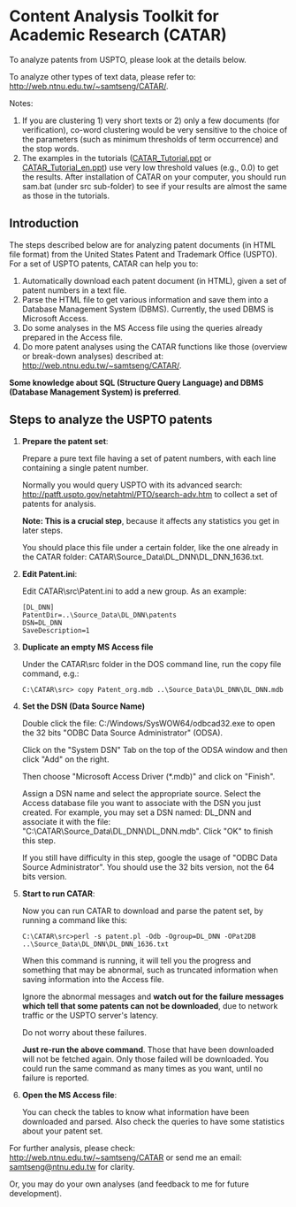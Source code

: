 # Content Analysis Toolkit for Academic Research (CATAR)
To analyze patents from USPTO, please look at the details below.

To analyze other types of text data, please refer to: 
http://web.ntnu.edu.tw/~samtseng/CATAR/.

Notes:
1. If you are clustering 1) very short texts or 2) only a few documents (for verification), co-word clustering would be very sensitive to the choice of the parameters (such as minimum thresholds of term occurrence) and the stop words.
2. The examples in the tutorials ([CATAR_Tutorial.ppt](http://web.ntnu.edu.tw/~samtseng/CATAR/CATAR_Tutorial.ppt) or [CATAR_Tutorial_en.ppt](http://web.ntnu.edu.tw/~samtseng/CATAR/CATAR_Tutorial_en.ppt)) use very low threshold values (e.g., 0.0) to get the results. After installation of CATAR on your computer, you should run sam.bat (under src sub-folder) to see if your results are almost the same as those in the tutorials.

## Introduction
The steps described below are for analyzing patent documents (in HTML file format) from the United States Patent and Trademark Office (USPTO). For a set of USPTO patents, CATAR can help you to:

1. Automatically download each patent document (in HTML), given a set of patent numbers in a text file.
2. Parse the HTML file to get various information and save them into a Database Management System (DBMS). Currently, the used DBMS is Microsoft Access.
3. Do some analyses in the MS Access file using the queries already prepared in the Access file.
4. Do more patent analyses using the CATAR functions like those (overview or break-down analyses) described at: http://web.ntnu.edu.tw/~samtseng/CATAR/.

**Some knowledge about SQL (Structure Query Language) and DBMS (Database Management System) is preferred**.


## Steps to analyze the USPTO patents
1. **Prepare the patent set**:

    Prepare a pure text file having a set of patent numbers, with each line containing a single patent number. 

    Normally you would query USPTO with its advanced search: http://patft.uspto.gov/netahtml/PTO/search-adv.htm to collect a set of patents for analysis. 

    **Note: This is a crucial step**, because it affects any statistics you get in later steps. 

    You should place this file under a certain folder, like the one already in the CATAR folder: CATAR\Source_Data\DL_DNN\DL_DNN_1636.txt.

2. **Edit Patent.ini**:

    Edit CATAR\src\Patent.ini to add a new group. As an example:
    ```
    [DL_DNN]
    PatentDir=..\Source_Data\DL_DNN\patents
    DSN=DL_DNN
    SaveDescription=1
    ```

3. **Duplicate an empty MS Access file**

    Under the CATAR\src folder in the DOS command line, run the copy file command, e.g.:
    ```
    C:\CATAR\src> copy Patent_org.mdb ..\Source_Data\DL_DNN\DL_DNN.mdb
    ```


4. **Set the DSN (Data Source Name)**

    Double click the file: C:/Windows/SysWOW64/odbcad32.exe to open the 32 bits "ODBC Data Source Administrator" (ODSA).

    Click on the "System DSN" Tab on the top of the ODSA window and then click "Add" on the right. 

    Then choose "Microsoft Access Driver (*.mdb)" and click on "Finish".

    Assign a DSN name and select the appropriate source. Select the Access database file you want to associate with the DSN you just created. For example, you may set a DSN named: DL_DNN and associate it with the file: "C:\CATAR\Source_Data\DL_DNN\DL_DNN.mdb". Click "OK" to finish this step.

    If you still have difficulty in this step, google the usage of "ODBC Data Source Administrator". You should use the 32 bits version, not the 64 bits version.

5. **Start to run CATAR**:

    Now you can run CATAR to download and parse the patent set, by running a command like this:
    ```
    C:\CATAR\src>perl -s patent.pl -Odb -Ogroup=DL_DNN -OPat2DB ..\Source_Data\DL_DNN\DL_DNN_1636.txt
    ```

    When this command is running, it will tell you the progress and something that may be abnormal, such as truncated information when saving information into the Access file. 

    Ignore the abnormal messages and **watch out for the failure messages which tell that some patents can not be downloaded**, due to network traffic or the USPTO server's latency. 

    Do not worry about these failures. 

    **Just re-run the above command**. Those that have been downloaded will not be fetched again. Only those failed will be downloaded. You could run the same command as many times as you want, until no failure is reported.

6. **Open the MS Access file**:

    You can check the tables to know what information have been downloaded and parsed. Also check the queries to have some statistics about your patent set.


For further analysis, please check: http://web.ntnu.edu.tw/~samtseng/CATAR or send me an email: samtseng@ntnu.edu.tw for clarity.

Or, you may do your own analyses (and feedback to me for future development).
